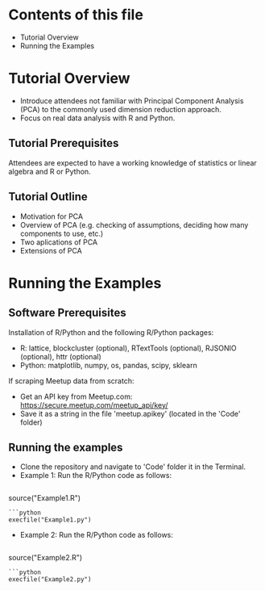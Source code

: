 Contents of this file
============
* Tutorial Overview
* Running the Examples

Tutorial Overview
============
- Introduce attendees not familiar with Principal Component Analysis (PCA) to the commonly used dimension reduction approach.
- Focus on real data analysis with R and Python. 

Tutorial Prerequisites
------------
Attendees are expected to have a working knowledge of statistics or linear algebra and R or Python.

Tutorial Outline
------------
- Motivation for PCA
- Overview of PCA (e.g. checking of assumptions, deciding how many components to use, etc.)
- Two aplications of PCA
- Extensions of PCA 

Running the Examples
============

Software Prerequisites
------------
Installation of R/Python and the following R/Python packages:
- R: lattice, blockcluster (optional), RTextTools (optional), RJSONIO (optional), httr (optional)
- Python: matplotlib, numpy, os, pandas, scipy, sklearn 

If scraping Meetup data from scratch:
- Get an API key from Meetup.com: https://secure.meetup.com/meetup_api/key/
- Save it as a string in the file 'meetup.apikey' (located in the 'Code' folder)
 
Running the examples
------------
- Clone the repository and navigate to 'Code' folder it in the Terminal.
- Example 1: Run the R/Python code as follows:
  ```{r}
 source("Example1.R")
 ```
 ```python
 execfile("Example1.py")
 ```
- Example 2: Run the R/Python code as follows:
  ```{r}
 source("Example2.R")
 ```
 ```python
 execfile("Example2.py")
 ```
